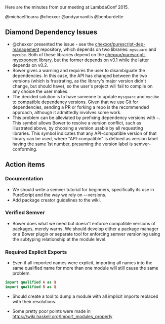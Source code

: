Here are the minutes from our meeting at LambdaConf 2015.

@michaelficarra @chexxor @andyarvanitis @benburdette

## Diamond Dependency Issues

- @chexxor presented the issue - see the [chexxor/purescript-dep-management](https://github.com/chexxor/purescript-dep-management) repository, which depends on two libraries: `mysquare` and `mycube`. Both of these libraries depend on the [chexxor/purescript-myexponent](https://github.com/chexxor/purescript-myexponent) library, but the former depends on v0.1 while the latter depends on v0.2.
- Bower gives a warning and requires the user to disambiguate the dependencies. In this case, the API has changed between the two versions (which is frustrating, as the library's major version didn't change, but should have), so the user's project will fail to compile on any choice the user makes.
- The decided solution is to have someone to update `mysquare` and `mycube` to compatible dependency versions. Given that we use Git for dependencies, sending a PR or forking a repo is the recommended approach, although it admittedly involves some work.
- This problem can be alleviated by prefixing dependency versions with `~`. This symbol allows Bower to resolve a version conflict, such as illustrated above, by choosing a version usable by all requesting libraries. This symbol indicates that any API-compatible version of that library can be used, where "API-compatible" is defined as version label having the same 1st number, presuming the version label is semver-conforming.

## Action items

### Documentation

- We should write a semver tutorial for beginners, specifically its use in PureScript and the way we rely on `~`-versions.
- Add package creator guidelines to the wiki.

### Verified Semver

- Bower does what we need but doesn't enforce compatible versions of packages, merely warns. We should develop either a package manager or a Bower plugin or separate tool for enforcing semver versioning using the subtyping relationship at the module level.

### Required Explicit Exports

- Even if all imported names were explicit, importing all names into the same qualified name for more than one module will still cause the same problem.

```purs
import qualified A as Q
import qualified B as Q
```

- Should create a tool to dump a module with all implicit imports replaced with their resolutions.

- Some pretty poor points were made in https://wiki.haskell.org/Import_modules_properly